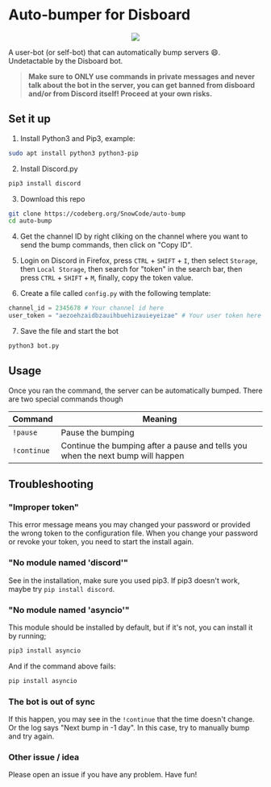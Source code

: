 # Auto-bumper for Disboard

<p align="center"><img src="https://disboard.org/images/bot-command-image-bump.png"></p>

A user-bot (or self-bot) that can automatically bump servers :smile:. Undetactable by the Disboard bot.

> **Make sure to ONLY use commands in private messages and never talk about the bot in the server, you can get banned
from disboard and/or from Discord itself! Proceed at your own risks.**

## Set it up
1. Install Python3 and Pip3, example:

```bash
sudo apt install python3 python3-pip
```

2. Install Discord.py

```bash
pip3 install discord
```

3. Download this repo 

```bash
git clone https://codeberg.org/SnowCode/auto-bump
cd auto-bump
```

4. Get the channel ID by right cliking on the channel where you want to send the bump commands, then click on "Copy ID".

5. Login on Discord in Firefox, press `CTRL` + `SHIFT` + `I`, then select `Storage`, then `Local Storage`, then search for "token" in the search bar, then press `CTRL` + `SHIFT` + `M`, finally, copy the token value.

6. Create a file called `config.py` with the following template:

```python
channel_id = 2345678 # Your channel id here
user_token = "aezoehzaidbzauihbuehizauieyeizae" # Your user token here
```

7. Save the file and start the bot

```bash
python3 bot.py
```

## Usage
Once you ran the command, the server can be automatically bumped. There are two special commands though

| Command | Meaning |
| ------- | ------- |
| `!pause` | Pause the bumping |
| `!continue` | Continue the bumping after a pause and tells you when the next bump will happen |

## Troubleshooting
### "Improper token"
This error message means you may changed your password or provided the wrong token to the configuration file. When you
change your password or revoke your token, you need to start the install again.

### "No module named 'discord'"
See in the installation, make sure you used pip3. If pip3 doesn't work, maybe try `pip install discord`. 

### "No module named 'asyncio'" 
This module should be installed by default, but if it's not, you can install it by running;

```bash
pip3 install asyncio
```

And if the command above fails:

```bash
pip install asyncio
```

### The bot is out of sync
If this happen, you may see in the `!continue` that the time doesn't change. Or the log says "Next bump in -1 day". In this case, try to manually bump and try again.

### Other issue / idea
Please open an issue if you have any problem. Have fun!


